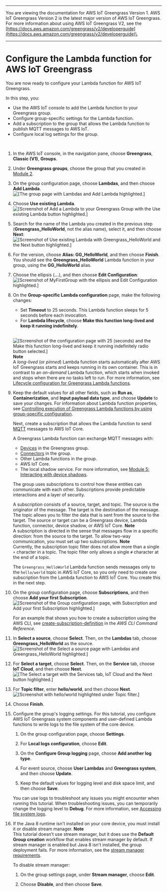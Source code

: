 --------

You are viewing the documentation for AWS IoT Greengrass Version 1\. AWS IoT Greengrass Version 2 is the latest major version of AWS IoT Greengrass\. For more information about using AWS IoT Greengrass V2, see the [https://docs.aws.amazon.com/greengrass/v2/developerguide](https://docs.aws.amazon.com/greengrass/v2/developerguide)\.

--------

# Configure the Lambda function for AWS IoT Greengrass<a name="config-lambda"></a>

You are now ready to configure your Lambda function for AWS IoT Greengrass\.

In this step, you:
+ Use the AWS IoT console to add the Lambda function to your Greengrass group\.
+ Configure group\-specific settings for the Lambda function\.
+ Add a subscription to the group that allows the Lambda function to publish MQTT messages to AWS IoT\.
+ Configure local log settings for the group\.

 

1. <a name="console-gg-groups"></a>In the AWS IoT console, in the navigation pane, choose **Greengrass**, **Classic \(V1\)**, **Groups**\.

1. Under **Greengrass groups**, choose the group that you created in [Module 2](module2.md)\.

1. On the group configuration page, choose **Lambdas**, and then choose **Add Lambda**\.  
![\[The group page with Lambdas and Add Lambda highlighted.\]](http://docs.aws.amazon.com/greengrass/v1/developerguide/images/console-group-lambdas.png)

1. Choose **Use existing Lambda**\.  
![\[Screenshot of Add a Lambda to your Greengrass Group with the Use existing Lambda button highlighted.\]](http://docs.aws.amazon.com/greengrass/v1/developerguide/images/gg-get-started-032.png)

1. Search for the name of the Lambda you created in the previous step \(**Greengrass\_HelloWorld**, not the alias name\), select it, and then choose **Next**:  
![\[Screenshot of Use existing Lambda with Greengrass_HelloWorld and the Next button highlighted.\]](http://docs.aws.amazon.com/greengrass/v1/developerguide/images/gg-get-started-033.png)

1. For the version, choose **Alias: GG\_HelloWorld**, and then choose **Finish**\. You should see the **Greengrass\_HelloWorld** Lambda function in your group, using the **GG\_HelloWorld** alias\.

1. Choose the ellipsis \(**…**\), and then choose **Edit Configuration**:  
![\[Screenshot of MyFirstGroup with the ellipsis and Edit Configuration highlighted.\]](http://docs.aws.amazon.com/greengrass/v1/developerguide/images/gg-get-started-034.png)

1. On the **Group\-specific Lambda configuration** page, make the following changes:
   + Set **Timeout** to 25 seconds\. This Lambda function sleeps for 5 seconds before each invocation\.
   + For **Lambda lifecycle**, choose **Make this function long\-lived and keep it running indefinitely**\.

      
![\[Screenshot of the configuration page with 25 (seconds) and the Make this function long-lived and keep it running indefinitely radio button selected.\]](http://docs.aws.amazon.com/greengrass/v1/developerguide/images/gg-get-started-035.png)
**Note**  
<a name="long-lived-lambda"></a>A *long\-lived* \(or *pinned*\) Lambda function starts automatically after AWS IoT Greengrass starts and keeps running in its own container\. This is in contrast to an *on\-demand* Lambda function, which starts when invoked and stops when there are no tasks left to run\. For more information, see [Lifecycle configuration for Greengrass Lambda functions](lambda-functions.md#lambda-lifecycle)\.

1. Keep the default values for all other fields, such as **Run as**, **Containerization**, and **Input payload data type**, and choose **Update** to save your changes\. For information about Lambda function properties, see [Controlling execution of Greengrass Lambda functions by using group\-specific configuration](lambda-group-config.md)\.

   Next, create a subscription that allows the Lambda function to send [MQTT](http://mqtt.org/) messages to AWS IoT Core\.

   A Greengrass Lambda function can exchange MQTT messages with:
   + [Devices](what-is-gg.md#greengrass-devices) in the Greengrass group\.
   + [Connectors](connectors.md) in the group\.
   + Other Lambda functions in the group\.
   + AWS IoT Core\.
   + The local shadow service\. For more information, see [Module 5: Interacting with device shadows](module5.md)\.

   The group uses subscriptions to control how these entities can communicate with each other\. Subscriptions provide predictable interactions and a layer of security\.

   A subscription consists of a source, target, and topic\. The source is the originator of the message\. The target is the destination of the message\. The topic allows you to filter the data that is sent from the source to the target\. The source or target can be a Greengrass device, Lambda function, connector, device shadow, or AWS IoT Core\.
**Note**  
A subscription is directed in the sense that messages flow in a specific direction: from the source to the target\. To allow two\-way communication, you must set up two subscriptions\.
**Note**  
 Currently, the subscription topic filter does not allow more than a single `+` character in a topic\. The topic filter only allows a single `#` character at the end of a topic\. 

   The `Greengrass_HelloWorld` Lambda function sends messages only to the `hello/world` topic in AWS IoT Core, so you only need to create one subscription from the Lambda function to AWS IoT Core\. You create this in the next step\.

1. On the group configuration page, choose **Subscriptions**, and then choose **Add your first Subscription**\.  
![\[Screenshot of the Group configuration page, with Subscription and Add your first Subscription highlighted.\]](http://docs.aws.amazon.com/greengrass/v1/developerguide/images/gg-get-started-036.png)

   For an example that shows you how to create a subscription using the AWS CLI, see [create\-subscription\-definition](https://awscli.amazonaws.com/v2/documentation/api/latest/reference/greengrass/create-subscription-definition.html) in the *AWS CLI Command Reference*\.

1. In **Select a source**, choose **Select**\. Then, on the **Lambdas** tab, choose **Greengrass\_HelloWorld** as the source\.   
![\[Screenshot of the Select a source page with Lambdas and Greengrass_HelloWorld highlighted.\]](http://docs.aws.amazon.com/greengrass/v1/developerguide/images/gg-get-started-037.png)

1. For **Select a target**, choose **Select**\. Then, on the **Service** tab, choose **IoT Cloud**, and then choose **Next**\.  
![\[The Select a target with the Services tab, IoT Cloud and the Next button highlighted.\]](http://docs.aws.amazon.com/greengrass/v1/developerguide/images/gg-get-started-038.png)

1. For **Topic filter**, enter **hello/world**, and then choose **Next**\.  
![\[Screenshot with hello/world highlighted under Topic filter.\]](http://docs.aws.amazon.com/greengrass/v1/developerguide/images/gg-get-started-039.png)

1. Choose **Finish**\.

1. Configure the group's logging settings\. For this tutorial, you configure AWS IoT Greengrass system components and user\-defined Lambda functions to write logs to the file system of the core device\.

   1. On the group configuration page, choose **Settings**\.

   1. For **Local logs configuration**, choose **Edit**\.

   1. On the **Configure Group logging** page, choose **Add another log type**\.

   1. For event source, choose **User Lambdas** and **Greengrass system**, and then choose **Update**\.

   1. Keep the default values for logging level and disk space limit, and then choose **Save**\.

   You can use logs to troubleshoot any issues you might encounter when running this tutorial\. When troubleshooting issues, you can temporarily change the logging level to **Debug**\. For more information, see [Accessing file system logs](greengrass-logs-overview.md#gg-logs-local)\.

1. <a name="disable-stream-manager-no-java"></a>If the Java 8 runtime isn't installed on your core device, you must install it or disable stream manager\.
**Note**  
This tutorial doesn't use stream manager, but it does use the **Default Group creation** workflow that enables stream manager by default\. If stream manager is enabled but Java 8 isn't installed, the group deployment fails\. For more information, see the [stream manager requirements](stream-manager.md#stream-manager-requirements)\.

   To disable stream manager:

   1. On the group settings page, under **Stream manager**, choose **Edit**\.

   1. Choose **Disable**, and then choose **Save**\.